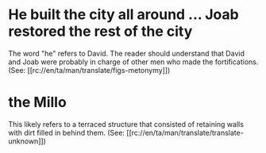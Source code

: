 # He built the city all around ... Joab restored the rest of the city

The word "he" refers to David. The reader should understand that David and Joab were probably in charge of other men who made the fortifications. (See: [[rc://en/ta/man/translate/figs-metonymy]])

# the Millo

This likely refers to a terraced structure that consisted of retaining walls with dirt filled in behind them. (See: [[rc://en/ta/man/translate/translate-unknown]])

